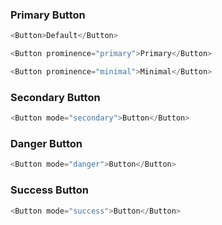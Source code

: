 ### Primary Button
```js
<Button>Default</Button>
```
```js
<Button prominence="primary">Primary</Button>
```
```js
<Button prominence="minimal">Minimal</Button>
```




### Secondary Button
```js
<Button mode="secondary">Button</Button>
```

### Danger Button
```js
<Button mode="danger">Button</Button>
```

### Success Button
```js
<Button mode="success">Button</Button>
```
